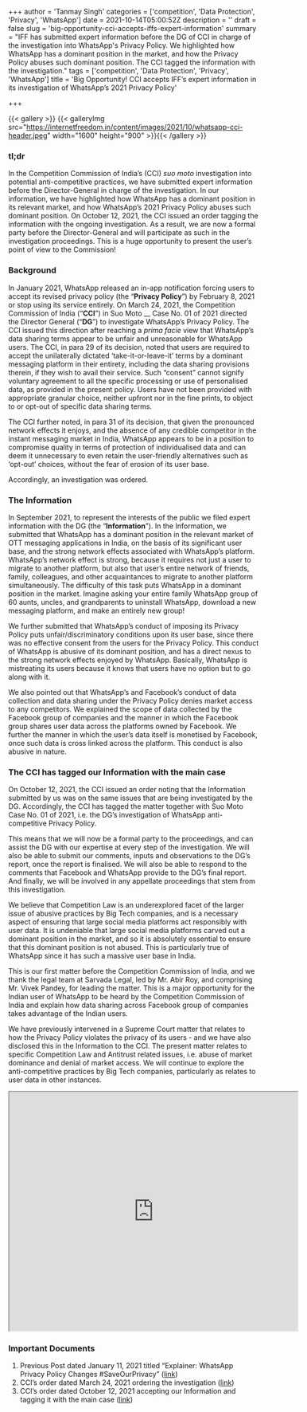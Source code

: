 +++
author = 'Tanmay Singh'
categories = ['competition', 'Data Protection', 'Privacy', 'WhatsApp']
date = 2021-10-14T05:00:52Z
description = ''
draft = false
slug = 'big-opportunity-cci-accepts-iffs-expert-information'
summary = "IFF has submitted expert information before the DG of CCI in charge of the investigation into WhatsApp's Privacy Policy. We highlighted how WhatsApp has a dominant position in the market, and how the Privacy Policy abuses such dominant position. The CCI tagged the information with the investigation."
tags = ['competition', 'Data Protection', 'Privacy', 'WhatsApp']
title = 'Big Opportunity! CCI accepts IFF’s expert information in its investigation of WhatsApp’s 2021 Privacy Policy'

+++


{{< gallery >}}
{{< galleryImg  src="https://internetfreedom.in/content/images/2021/10/whatsapp-cci-header.jpeg" width="1600" height="900" >}}{{< /gallery >}}

>>>> <form><script src="https://checkout.razorpay.com/v1/payment-button.js" data-payment_button_id="pl_HLkgeWGQLMuddp" async> </script> </form>

### tl;dr

In the Competition Commission of India’s (CCI) _suo moto_ investigation into potential anti-competitive practices, we have submitted expert information before the Director-General in charge of the investigation. In our information, we have highlighted how WhatsApp has a dominant position in its relevant market, and how WhatsApp’s 2021 Privacy Policy abuses such dominant position. On October 12, 2021, the CCI issued an order tagging the information with the ongoing investigation. As a result, we are now a formal party before the Director-General and will participate as such in the investigation proceedings. This is a huge opportunity to present the user’s point of view to the Commission!



### Background

In January 2021, WhatsApp released an in-app notification forcing users to accept its revised privacy policy (the “**Privacy Policy**”) by February 8, 2021 or stop using its service entirely. On March 24, 2021, the Competition Commission of India (“**CCI**”) in Suo Moto __ Case No. 01 of 2021 directed the Director General (“**DG**”) to investigate WhatsApp’s Privacy Policy. The CCI issued this direction after reaching a _prima facie_ view that WhatsApp’s data sharing terms appear to be unfair and unreasonable for WhatsApp users. The CCI, in para 29 of its decision, noted that users are required to accept the unilaterally dictated ‘take-it-or-leave-it’ terms by a dominant messaging platform in their entirety, including the data sharing provisions therein, if they wish to avail their service. Such “consent” cannot signify voluntary agreement to all the specific processing or use of personalised data, as provided in the present policy. Users have not been provided with appropriate granular choice, neither upfront nor in the fine prints, to object to or opt-out of specific data sharing terms.

The CCI further noted, in para 31 of its decision, that given the pronounced network effects it enjoys, and the absence of any credible competitor in the instant messaging market in India, WhatsApp appears to be in a position to compromise quality in terms of protection of individualised data and can deem it unnecessary to even retain the user-friendly alternatives such as ‘opt-out’ choices, without the fear of erosion of its user base.

Accordingly, an investigation was ordered.



### The Information

In September 2021, to represent the interests of the public we filed expert information with the DG (the “**Information**”). In the Information, we submitted that WhatsApp has a dominant position in the relevant market of OTT messaging applications in India, on the basis of its significant user base, and the strong network effects associated with WhatsApp’s platform. WhatsApp’s network effect is strong, because it requires not just a user to migrate to another platform, but also that user’s entire network of friends, family, colleagues, and other acquaintances to migrate to another platform simultaneously. The difficulty of this task puts WhatsApp in a dominant position in the market. Imagine asking your entire family WhatsApp group of 60 aunts, uncles, and grandparents to uninstall WhatsApp, download a new messaging platform, and make an entirely new group!

We further submitted that WhatsApp’s conduct of imposing its Privacy Policy puts unfair/discriminatory conditions upon its user base, since there was no effective consent from the users for the Privacy Policy. This conduct of WhatsApp is abusive of its dominant position, and has a direct nexus to the strong network effects enjoyed by WhatsApp. Basically, WhatsApp is mistreating its users because it knows that users have no option but to go along with it.

We also pointed out that WhatsApp’s and Facebook’s conduct of data collection and data sharing under the Privacy Policy denies market access to any competitors. We explained the scope of data collected by the Facebook group of companies and the manner in which the Facebook group shares user data across the platforms owned by Facebook. We further the manner in which the user’s data itself is monetised by Facebook, once such data is cross linked across the platform. This conduct is also abusive in nature.



### The CCI has tagged our Information with the main case

On October 12, 2021, the CCI issued an order noting that the Information submitted by us was on the same issues that are being investigated by the DG. Accordingly, the CCI has tagged the matter together with Suo Moto Case No. 01 of 2021, i.e. the DG’s investigation of WhatsApp anti-competitive Privacy Policy.

This means that we will now be a formal party to the proceedings, and can assist the DG with our expertise at every step of the investigation. We will also be able to submit our comments, inputs and observations to the DG’s report, once the report is finalised. We will also be able to respond to the comments that Facebook and WhatsApp provide to the DG’s final report. And finally, we will be involved in any appellate proceedings that stem from this investigation.

We believe that Competition Law is an underexplored facet of the larger issue of abusive practices by Big Tech companies, and is a necessary aspect of ensuring that large social media platforms act responsibly with user data. It is undeniable that large social media platforms carved out a dominant position in the market, and so it is absolutely essential to ensure that this dominant position is not abused. This is particularly true of WhatsApp since it has such a massive user base in India.

This is our first matter before the Competition Commission of India, and we thank the legal team at Sarvada Legal, led by Mr. Abir Roy, and comprising Mr. Vivek Pandey, for leading the matter. This is a major opportunity for the Indian user of WhatsApp to be heard by the Competition Commission of India and explain how data sharing across Facebook group of companies takes advantage of the Indian users.

We have previously intervened in a Supreme Court matter that relates to how the Privacy Policy violates the privacy of its users - and we have also disclosed this in the Information to the CCI. The present matter relates to specific Competition Law and Antitrust related issues, i.e. abuse of market dominance and denial of market access. We will continue to explore the anti-competitive practices by Big Tech companies, particularly as relates to user data in other instances.

<iframe src="https://drive.google.com/file/d/15uhJvF1KHsKI1vIQhjephbBgytui09Uj/preview" width="580" height="480"></iframe>

### Important Documents

1. Previous Post dated January 11, 2021 titled “Explainer: WhatsApp Privacy Policy Changes #SaveOurPrivacy” ([link](https://internetfreedom.in/explainer-whatsapp-privacy-policy-changes-2021/))
2. CCI’s order dated March 24, 2021 ordering the investigation ([link](https://drive.google.com/file/d/1DohHjZ95YEZSeWOWKya0rKabhyIzqA9X/view?usp=sharing))
3. CCI’s order dated October 12, 2021 accepting our Information and tagging it with the main case ([link](https://drive.google.com/file/d/1qZLLiKf-Ow1BMNmFhzgUq9iZTbWvHtnu/view?usp=sharing))



